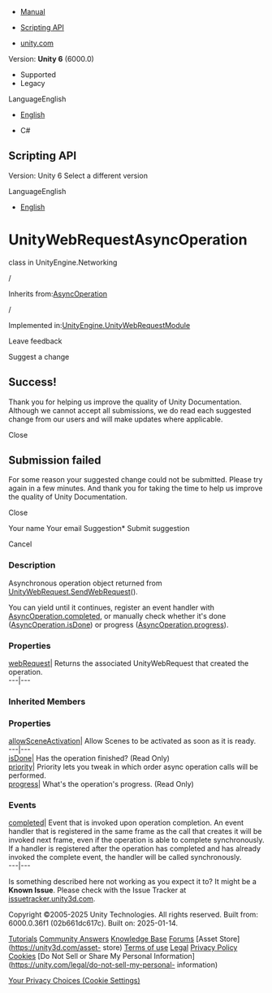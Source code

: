 [ ]()

  * [Manual](../Manual/index.html)
  * [Scripting API](../ScriptReference/index.html)

  * [unity.com](https://unity.com/)

Version: **Unity 6** (6000.0)

  * Supported
  * Legacy

LanguageEnglish

  * [English]()

  * C#

[ ](https://docs.unity3d.com)

## Scripting API

Version: Unity 6 Select a different version

LanguageEnglish

  * [English]()

# UnityWebRequestAsyncOperation

class in UnityEngine.Networking

/

Inherits from:[AsyncOperation](AsyncOperation.html)

/

Implemented
in:[UnityEngine.UnityWebRequestModule](UnityEngine.UnityWebRequestModule.html)

Leave feedback

Suggest a change

## Success!

Thank you for helping us improve the quality of Unity Documentation. Although
we cannot accept all submissions, we do read each suggested change from our
users and will make updates where applicable.

Close

## Submission failed

For some reason your suggested change could not be submitted. Please <a>try
again</a> in a few minutes. And thank you for taking the time to help us
improve the quality of Unity Documentation.

Close

Your name Your email Suggestion* Submit suggestion

Cancel

[ ]()

### Description

Asynchronous operation object returned from
[UnityWebRequest.SendWebRequest](Networking.UnityWebRequest.SendWebRequest.html)().  
  
You can yield until it continues, register an event handler with
[AsyncOperation.completed](AsyncOperation-completed.html), or manually check
whether it's done ([AsyncOperation.isDone](AsyncOperation-isDone.html)) or
progress ([AsyncOperation.progress](AsyncOperation-progress.html)).

### Properties

[webRequest](Networking.UnityWebRequestAsyncOperation-webRequest.html)|
Returns the associated UnityWebRequest that created the operation.  
---|---  
  
### Inherited Members

### Properties

[allowSceneActivation](AsyncOperation-allowSceneActivation.html)| Allow Scenes
to be activated as soon as it is ready.  
---|---  
[isDone](AsyncOperation-isDone.html)| Has the operation finished? (Read Only)  
[priority](AsyncOperation-priority.html)| Priority lets you tweak in which
order async operation calls will be performed.  
[progress](AsyncOperation-progress.html)| What's the operation's progress.
(Read Only)  
  
### Events

[completed](AsyncOperation-completed.html)| Event that is invoked upon
operation completion. An event handler that is registered in the same frame as
the call that creates it will be invoked next frame, even if the operation is
able to complete synchronously. If a handler is registered after the operation
has completed and has already invoked the complete event, the handler will be
called synchronously.  
---|---  
  
Is something described here not working as you expect it to? It might be a
**Known Issue**. Please check with the Issue Tracker at
[issuetracker.unity3d.com](https://issuetracker.unity3d.com).

Copyright ©2005-2025 Unity Technologies. All rights reserved. Built from:
6000.0.36f1 (02b661dc617c). Built on: 2025-01-14.

[Tutorials](https://unity3d.com/learn) [Community
Answers](https://answers.unity3d.com) [Knowledge
Base](https://support.unity3d.com/hc/en-us)
[Forums](https://forum.unity3d.com) [Asset Store](https://unity3d.com/asset-
store) [Terms of use](https://docs.unity3d.com/Manual/TermsOfUse.html)
[Legal](https://unity.com/legal) [Privacy
Policy](https://unity.com/legal/privacy-policy)
[Cookies](https://unity.com/legal/cookie-policy) [Do Not Sell or Share My
Personal Information](https://unity.com/legal/do-not-sell-my-personal-
information)

[Your Privacy Choices (Cookie Settings)](javascript:void\(0\);)

